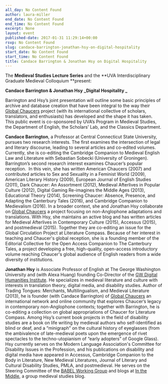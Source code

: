 ```yaml
---
all_day: No Content Found
author: laura-miller
end_date: No Content Found
end_time: No Content Found
excerpt: None
layout: event
published-date: 2017-01-31 11:29:14+00:00
rsvp: No Content Found
slug: candace-barrington-jonathan-hsy-on-digital-hospitality
start_date: No Content Found
start_time: No Content Found
title: Candace Barrington & Jonathan Hsy on Digital Hospitality
---
```


The **Medieval Studies Lecture Series** and the **UVA Interdisciplinary Graduate Medieval Colloquium **present:

**Candace Barrington & Jonathan Hsy**
**_Digital Hospitality _**

Barrington and Hsy’s joint presentation will outline some basic principles of archive and database creation that have been integral to the way their [Global Chaucers](https://globalchaucers.wordpress.com/) project (with its international collective of scholars, translators, and enthusiasts) has developed and the shape it has taken.  This public event is co-sponsored by UVA’s Program in Medieval Studies, the Department of English, the Scholars’ Lab, and the Classics Department.

**Candace Barrington**, a Professor at Central Connecticut State University, pursues two research interests. The first examines the intersection of legal and literary discourse, leading to several articles and co-edited volumes. Currently, she is co-editing the Cambridge Companion to Medieval English Law and Literature with Sebastian Sobecki (University of Groningen). Barrington’s second research interest examines Chaucer’s popular reception.  In this vein, she has written American Chaucers (2007) and contributed articles to Sex and Sexuality in a Feminist World (2009), American Literary History (2009), European Journal of English Studies (2011), Dark Chaucer: An Assortment (2012), Medieval Afterlives in Popular Culture (2012), Digital Gaming Re-imagines the Middle Ages (2013), Educational Theory (2014), Screening Chaucer: Absence, Presence, and Adapting the Canterbury Tales (2016), and Cambridge Companion to Medievalism (2016). In a broader context, she and Jonathan Hsy collaborate on [Global Chaucers](https://globalchaucers.wordpress.com/) a project focusing on non-Anglophone adaptations and translations. With Hsy, she maintains an active blog and has written articles for Medieval Afterlives in Contemporary Culture (2015), Accessus (2015), and postmedieval (2015). Together they are co-editing an issue for the Global Circulation Project at Literature Compass. Because of her interest in teaching and Chaucer's global reception, she is a founding member of the Editorial Collective for the Open Access Companion to The Canterbury Tales, a project developing a free, high-quality, open-access introductory volume reaching Chaucer's global audience of English readers from a wide diversity of institutions.

**Jonathan Hsy** is Associate Professor of English at The George Washington University and (with Alexa Huang) founding Co-Director of the [GW Digital Humanities Institute](https://gwdhi.org/). He specializes in medieval literature and culture with interests in translation theory, digital media, and disability studies. Author of Trading Tongues: Merchants, Multilingualism, and Medieval Literature (2013), he is founder (with Candace Barrington) of [Global Chaucers](https://globalchaucers.wordpress.com/) an international network and online community that explores Chaucer’s legacy in contemporary non-Anglophone contexts; together with Barrington, he is co-editing a collection on global appropriations of Chaucer for Literature Compass. Among Hsy’s current book projects in the field of disability studies are a book on life writing by medieval authors who self-identified as blind or deaf, and a “minigraph” on the cultural history of eyeglasses (from the ambivalence of late-medieval poets upon the emergence of rivet spectacles to the techno-utopianism of “early adopters” of Google Glass). Hsy currently serves on the Modern Language Association's Committee for Disability Issues in the Profession, and his publications on disability and digital media have appeared in Accessus, Cambridge Companion to the Body in Literature, New Medieval Literatures, Journal of Literary and Cultural Disability Studies, PMLA, and postmedieval. He serves on the Steering Committee of the [BABEL Working Group](https://babel-meeting.org/) and blogs at [In the Middle](http://www.inthemedievalmiddle.com/), a group medieval studies blog.
